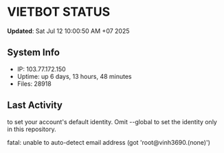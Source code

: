 # VIETBOT STATUS
**Updated**: Sat Jul 12 10:00:50 AM +07 2025

## System Info
- IP: 103.77.172.150
- Uptime: up 6 days, 13 hours, 48 minutes
- Files: 28918

## Last Activity

to set your account's default identity.
Omit --global to set the identity only in this repository.

fatal: unable to auto-detect email address (got 'root@vinh3690.(none)')
